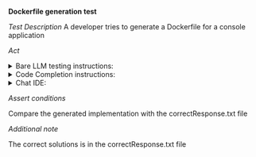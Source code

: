 **Dockerfile generation test**

*Test Description*
A developer tries to generate a Dockerfile for a console application

*Act*

<details>
<summary>Bare LLM testing instructions:</summary>

- Open the prompt.txt file
- Copy a question located in the prompt.txt file to the chat window
- Submit the question
- Open the project devops/docker-generating/C#

</details>

<details>
<summary>Code Completion instructions:</summary>

- Open the project devops/docker-generating/C#
- Open the Dockerfile file
- Type in the file:

```
# Implemented Dockerfile for C# console application using SDK and runtime dotnet 6.0
```

</details>

<details>
<summary>Chat IDE:</summary>

- Open the project devops/docker-generating/C#
- Open the Dockerfile file
- Type in the chat window:

```
Implement a Dockerfile for a console application using SDK and runtime dotnet 6.0
```

</details>

*Assert conditions*

Compare the generated implementation with the correctResponse.txt file

*Additional note*

The correct solutions is in the correctResponse.txt file
